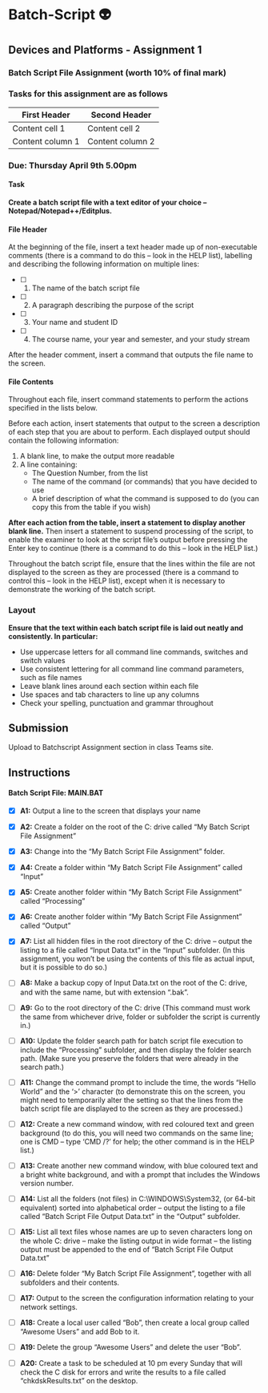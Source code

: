 # Batch-Script :alien:

## Devices and Platforms - Assignment 1

### Batch Script File Assignment (worth 10% of final mark)


### Tasks for this assignment are as follows

First Header | Second Header
------------ | -------------
Content cell 1 | Content cell 2
Content column 1 | Content column 2

### Due: Thursday April 9th 5.00pm

#### Task
**Create a batch script file with a text editor of your choice – Notepad/Notepad++/Editplus.**
 
#### File Header

At the beginning of the file, insert a text header made up of non-executable comments
(there is a command to do this – look in the HELP list), labelling and describing the following
information on multiple lines:

- [ ] 1. The name of the batch script file
- [ ] 2. A paragraph describing the purpose of the script
- [ ] 3. Your name and student ID
- [ ] 4. The course name, your year and semester, and your study stream

After the header comment, insert a command that outputs the file name to the screen.

#### File Contents

Throughout each file, insert command statements to perform the actions specified in the lists below.

Before each action, insert statements that output to the screen a description of each step that you are about to perform. Each displayed output should contain the following information:

1.	A blank line, to make the output more readable
2.	A line containing:
    * The Question Number, from the list
    * The name of the command (or commands) that you have decided to use
    * A brief description of what the command is supposed to do (you can copy this from the table if you wish)

**After each action from the table, insert a statement to display another blank line.**  Then insert a statement to suspend processing of the script, to enable the examiner to look at the script file’s output before pressing the Enter key to continue (there is a command to do this – look in the HELP list.)

Throughout the batch script file, ensure that the lines within the file are not displayed to the screen as they are processed (there is a command to control this – look in the HELP list), except when it is necessary to demonstrate the working of the batch script.

### Layout
**Ensure that the text within each batch script file is laid out neatly and consistently. In particular:**

*	Use uppercase letters for all command line commands, switches and switch values
*	Use consistent lettering for all command line command parameters, such as file names
*	Leave blank lines around each section within each file
*	Use spaces and tab characters to line up any columns
*	Check your spelling, punctuation and grammar throughout

## Submission
Upload to Batchscript Assignment section in class Teams site.

## Instructions
#### Batch Script File: **MAIN.BAT**

- [x] **A1:** Output a line to the screen that displays your name

- [x] **A2:** Create a folder on the root of the C: drive called “My Batch Script File Assignment”

- [x] **A3:** Change into the “My Batch Script File Assignment” folder.

- [x] **A4:** Create a folder within “My Batch Script File Assignment” called “Input”

- [x] **A5:** Create another folder within “My Batch Script File Assignment” called “Processing”

- [x] **A6:** Create another folder within “My Batch Script File Assignment” called “Output”

- [x] **A7:** List all hidden files in the root directory of the C: drive – output the listing to a file called “Input Data.txt” in the “Input” subfolder.
(In this assignment, you won’t be using the contents of this file as actual input, but it is possible to do so.)

- [ ] **A8:** Make a backup copy of Input Data.txt on the root of the C: drive, and with the same name, but with extension “.bak”.

- [ ] **A9:** Go to the root directory of the C: drive
(This command must work the same from whichever drive, folder or subfolder the script is currently in.)

- [ ] **A10:** Update the folder search path for batch script file execution to include the “Processing” subfolder, and then display the folder search path.
(Make sure you preserve the folders that were already in the search path.)

- [ ] **A11:** Change the command prompt to include the time, the words “Hello World” and the ‘>’ character (to demonstrate this on the screen, you might need to temporarily alter the setting so that the lines from the batch script file are displayed to the screen as they are processed.)

- [ ] **A12:** Create a new command window, with red coloured text and green background (to do this, you will need two commands on the same line; one is CMD – type ‘CMD /?’ for help; the other command is in the HELP list.)

- [ ] **A13:** Create another new command window, with blue coloured text and a bright white background, and with a prompt that includes the Windows version number.

- [ ] **A14:** List all the folders (not files) in C:\WINDOWS\System32, (or 64-bit equivalent) sorted into alphabetical order – output the listing to a file called “Batch Script File Output Data.txt” in the “Output” subfolder.
 
- [ ] **A15:** List all text files whose names are up to seven characters long on the whole C: drive – make the listing output in wide format – the listing output must be appended to the end of “Batch Script File Output Data.txt”

- [ ] **A16:** Delete folder “My Batch Script File Assignment”, together with all subfolders and their contents.

- [ ] **A17:** Output to the screen the configuration information relating to your network settings.

- [ ] **A18:** Create a local user called “Bob”, then create a local group called “Awesome Users” and add Bob to it.

- [ ] **A19:** Delete the group “Awesome Users” and delete the user “Bob”.

- [ ] **A20:** Create a task to be scheduled at 10 pm every Sunday that will check the C disk for errors and write the results to a file called “chkdskResults.txt” on the desktop.
